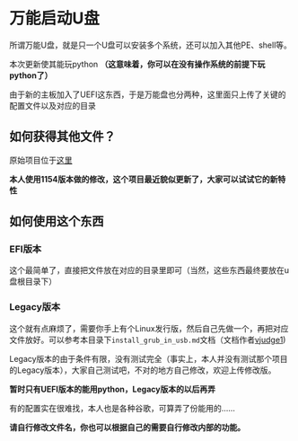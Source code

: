 # 万能启动U盘
所谓万能U盘，就是只一个U盘可以安装多个系统，还可以加入其他PE、shell等。

本次更新使其能玩python **（这意味着，你可以在没有操作系统的前提下玩python了）**

由于新的主板加入了UEFI这东西，于是万能盘也分两种，这里面只上传了关键的配置文件以及对应的目录

## 如何获得其他文件？
原始项目位于[这里](http://biosbits.org/)

**本人使用1154版本做的修改，这个项目最近貌似更新了，大家可以试试它的新特性**

## 如何使用这个东西

### EFI版本
这个最简单了，直接把文件放在对应的目录里即可（当然，这些东西最终要放在u盘根目录下）

### Legacy版本
这个就有点麻烦了，需要你手上有个Linux发行版，然后自己先做一个，再把对应文件放好。可以参考本目录下`install_grub_in_usb.md`文档（文档作者[vjudge1](http://vjudge1.github.io/))

Legacy版本的由于条件有限，没有测试完全（事实上，本人并没有测试那个项目的Legacy版本），大家自己测试吧，不对的地方自己修改，欢迎上传修改版。

**暂时只有UEFI版本的能用python，Legacy版本的以后再弄**

有的配置实在很难找，本人也是各种谷歌，可算弄了份能用的……

**请自行修改文件名，你也可以根据自己的需要自行修改内部的功能。**
